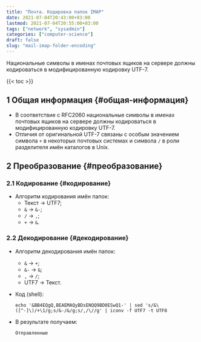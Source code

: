 ```yaml
---
title: "Почта. Кодировка папок IMAP"
date: 2021-07-04T20:43:00+03:00
lastmod: 2021-07-04T20:55:00+03:00
tags: ["network", "sysadmin"]
categories: ["computer-science"]
draft: false
slug: "mail-imap-folder-encoding"
---
```


Национальные символы в именах почтовых ящиков на сервере должны кодироваться в модифицированную кодировку UTF-7.

<!--more-->

{{< toc >}}


## <span class="section-num">1</span> Общая информация {#общая-информация}

-   В соответствие с RFC2060 национальные символы в именах почтовых ящиков на сервере должны кодироваться в модифицированную кодировку UTF-7.
-   Отличия от оригинальной UTF-7 связаны с особым значением символа `+` в некоторых почтовых системах и символа `/` в роли разделителя имён каталогов в Unix.


## <span class="section-num">2</span> Преобразование {#преобразование}


### <span class="section-num">2.1</span> Кодирование {#кодирование}

-   Алгоритм кодирования имён папок:
    -   Текст -> UTF7;
    -   `&` -> `&-`;
    -   `/` -> `,`;
    -   `+` -> `&`.


### <span class="section-num">2.2</span> Декодирование {#декодирование}

-   Алгоритм декодирования имён папок:
    -   `&` -> `+`;
    -   `&-` -> `&`;
    -   `,` -> `/`;
    -   UTF7 -> Текст.
-   Код (shell):

    ```shell
    echo '&BB4EQgQ,BEAEMAQyBDsENQQ9BD0ESwQ1-' | sed 's/&\([^-]\)/+\1/g;s/&-/&/g;s/,/\//g' | iconv -f UTF7 -t UTF8
    ```
-   В результате получаем:

    ```shell
    Отправленные
    ```
